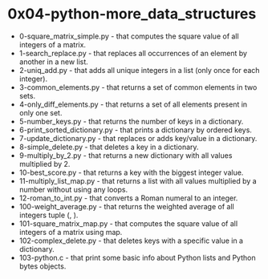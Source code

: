 # 0x04-python-more_data_structures

- 0-square_matrix_simple.py - that computes the square value of all integers of a matrix.
- 1-search_replace.py - that replaces all occurrences of an element by another in a new list.
- 2-uniq_add.py - that adds all unique integers in a list (only once for each integer).
- 3-common_elements.py - that returns a set of common elements in two sets.
- 4-only_diff_elements.py - that returns a set of all elements present in only one set.
- 5-number_keys.py - that returns the number of keys in a dictionary.
- 6-print_sorted_dictionary.py - that prints a dictionary by ordered keys.
- 7-update_dictionary.py - that replaces or adds key/value in a dictionary.
- 8-simple_delete.py - that deletes a key in a dictionary.
- 9-multiply_by_2.py - that returns a new dictionary with all values multiplied by 2.
- 10-best_score.py - that returns a key with the biggest integer value.
- 11-multiply_list_map.py - that returns a list with all values multiplied by a number without using any loops.
- 12-roman_to_int.py -  that converts a Roman numeral to an integer.
- 100-weight_average.py - that returns the weighted average of all integers tuple (<score>, <weight>).
- 101-square_matrix_map.py - that computes the square value of all integers of a matrix using map.
- 102-complex_delete.py - that deletes keys with a specific value in a dictionary.
- 103-python.c - that print some basic info about Python lists and Python bytes objects.

